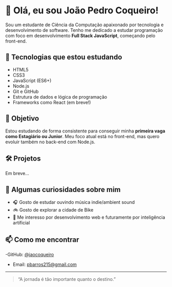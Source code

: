 # 👋 Olá, eu sou João Pedro Coqueiro!

<!-- Fale um pouco sobre você, quem é, de onde é, o que te motiva na área de tecnologia. -->
Sou um estudante de Ciência da Computação apaixonado por tecnologia e desenvolvimento de software. Tenho me dedicado a estudar programação com foco em desenvolvimento **Full Stack JavaScript**, começando pelo front-end.

## 🚀 Tecnologias que estou estudando

- HTML5
- CSS3
- JavaScript (ES6+)
- Node.js
- Git e GitHub
- Estrutura de dados e lógica de programação
- Frameworks como React (em breve!)

<!-- Acrescente outras tecnologias ou ferramentas que você já conhece ou está aprendendo. -->

## 🎯 Objetivo

<!-- Qual o seu objetivo atual? -->
Estou estudando de forma consistente para conseguir minha **primeira vaga como Estagiário ou Junior**. Meu foco atual está no front-end, mas quero evoluir também no back-end com Node.js.

## 🛠️ Projetos

Em breve...

<!-- 

Aqui você pode conferir alguns dos meus projetos:
- [Projeto 1 - Nome do projeto](link-do-repositório)
- [Projeto 2 - Nome do projeto](link-do-repositório)

Inclua links de projetos no GitHub que você deseja destacar -->

<!--
## 📚 Atualmente estou estudando

- JavaScript avançado
- DOM e eventos
- Git e versionamento
- Desenvolvimento de interfaces responsivas

Pode atualizar com cursos, trilhas ou tópicos específicos -->

## 💬 Algumas curiosidades sobre mim

- 🎧 Gosto de estudar ouvindo música indie/ambient sound
- 🚲 Gosto de explorar a cidade de Bike
- 🌱 Me interesso por desenvolvimento web e futuramente por inteligência artificial

<!-- Acrescente hobbies, interesses ou algo que te represente como pessoa. -->

## 📫 Como me encontrar

-GitHub: [@jaocoqueiro]()
- Email: pbarros215@gmail.com

---

> “A jornada é tão importante quanto o destino.”

<!-- Se quiser, adicione uma frase que te inspira ou uma citação que goste. -->



<!--
**jaocoqueiro/jaocoqueiro** is a ✨ _special_ ✨ repository because its `README.md` (this file) appears on your GitHub profile.

Here are some ideas to get you started:

- 🔭 I’m currently working on ...
- 🌱 I’m currently learning ...
- 👯 I’m looking to collaborate on ...
- 🤔 I’m looking for help with ...
- 💬 Ask me about ...
- 📫 How to reach me: ...
- 😄 Pronouns: ...
- ⚡ Fun fact: ...
-->
